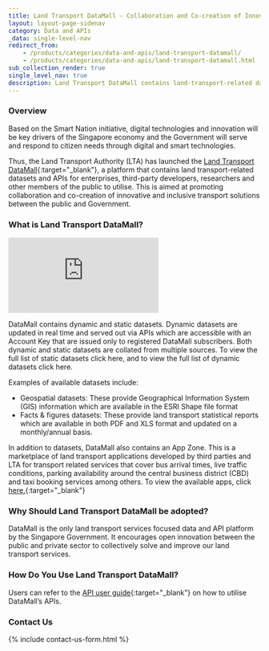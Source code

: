 ```yaml
---
title: Land Transport DataMall - Collaboration and Co-creation of Innovative and Inclusive Transport Solutions
layout: layout-page-sidenav
category: Data and APIs
_data: single-level-nav
redirect_from:
    - /products/categories/data-and-apis/land-transport-datamall/
    - /products/categories/data-and-apis/land-transport-datamall.html
sub_collection_render: true
single_level_nav: true
description: Land Transport DataMall contains land-transport-related datasets and APIs by LTA to promote public-private collaborations.
---
```


### Overview

Based on the Smart Nation initiative, digital technologies and innovation will be key drivers of the Singapore economy and the Government will serve and respond to citizen needs through digital and smart technologies.

Thus, the Land Transport Authority (LTA) has launched the [Land Transport DataMall](https://datamall.lta.gov.sg/content/datamall/en.html){:target="\_blank"}, a platform that contains land transport-related datasets and APIs for enterprises, third-party developers, researchers and other members of the public to utilise. This is aimed at promoting collaboration and co-creation of innovative and inclusive transport solutions between the public and Government.

### What is Land Transport DataMall?

<iframe src="https://www.youtube.com/embed/33hWfDKSC20?showinfo=0" frameborder="0" allow="accelerometer; autoplay; encrypted-media; gyroscope; picture-in-picture" allowfullscreen></iframe>

DataMall contains dynamic and static datasets. Dynamic datasets are updated in real time and served out via APIs which are accessible with an Account Key that are issued only to registered DataMall subscribers. Both dynamic and static datasets are collated from multiple sources. To view the full list of static datasets click here, and to view the full list of dynamic datasets click here.

Examples of available datasets include:

- Geospatial datasets: These provide Geographical Information System (GIS) information which are available in the ESRI Shape file format
- Facts & figures datasets: These provide land transport statistical reports which are available in both PDF and XLS format and updated on a monthly/annual basis.

In addition to datasets, DataMall also contains an App Zone. This is a marketplace of land transport applications developed by third parties and LTA for transport related services that cover bus arrival times, live traffic conditions, parking availability around the central business district (CBD) and taxi booking services among others. To view the available apps, click [here.](https://datamall.lta.gov.sg/content/datamall/en/app-zone.html){:target="\_blank"}

### Why Should Land Transport DataMall be adopted?

DataMall is the only land transport services focused data and API platform by the Singapore Government. It encourages open innovation between the public and private sector to collectively solve and improve our land transport services.

### How Do You Use Land Transport DataMall?

Users can refer to the [API user guide](https://datamall.lta.gov.sg/content/dam/datamall/datasets/LTA_DataMall_API_User_Guide.pdf){:target="\_blank"} on how to utilise DataMall’s APIs.

### Contact Us

{% include contact-us-form.html %}
